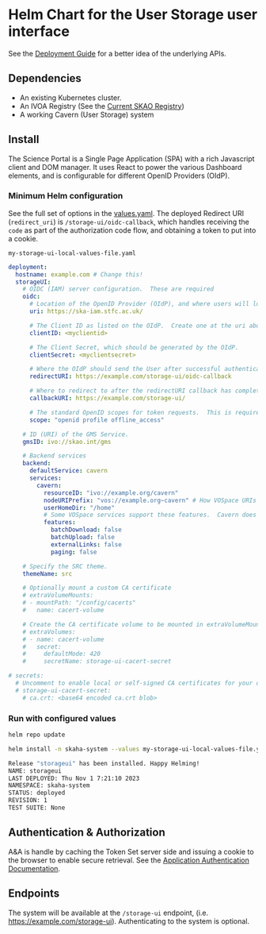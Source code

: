 # Helm Chart for the User Storage user interface

See the [Deployment Guide](../README.md) for a better idea of the underlying APIs.

## Dependencies

- An existing Kubernetes cluster.
- An IVOA Registry (See the [Current SKAO Registry](https://spsrc27.iaa.csic.es/reg))
- A working Cavern (User Storage) system

## Install

The Science Portal is a Single Page Application (SPA) with a rich Javascript client and DOM manager.  It uses React to power the various Dashboard elements, and is configurable for different OpenID Providers (OIdP).

### Minimum Helm configuration

See the full set of options in the [values.yaml](https://github.com/opencadc/science-platform/blob/SP-3544/deployment/helm/storage-ui/values.yaml).  The deployed Redirect URI (`redirect_uri`) is `/storage-ui/oidc-callback`, which handles
receiving the `code` as part of the authorization code flow, and obtaining a token to put into a cookie.

`my-storage-ui-local-values-file.yaml`
```yaml
deployment:
  hostname: example.com # Change this!
  storageUI:
    # OIDC (IAM) server configuration.  These are required
    oidc:
      # Location of the OpenID Provider (OIdP), and where users will login
      uri: https://ska-iam.stfc.ac.uk/

      # The Client ID as listed on the OIdP.  Create one at the uri above.
      clientID: <myclientid>

      # The Client Secret, which should be generated by the OIdP.
      clientSecret: <myclientsecret>

      # Where the OIdP should send the User after successful authentication.  This is also known as the redirect_uri in OpenID.  This URI NEEDS
      redirectURI: https://example.com/storage-ui/oidc-callback

      # Where to redirect to after the redirectURI callback has completed.  This will almost always be the URL to the /storage-ui main page (https://example.com/storage-ui).
      callbackURI: https://example.com/storage-ui/

      # The standard OpenID scopes for token requests.  This is required, and if using the SKAO IAM, can be left as-is.
      scope: "openid profile offline_access"

    # ID (URI) of the GMS Service.
    gmsID: ivo://skao.int/gms

    # Backend services
    backend:
      defaultService: cavern
      services:
        cavern:
          resourceID: "ivo://example.org/cavern"
          nodeURIPrefix: "vos://example.org~cavern" # How VOSpace URIs will be prefixed
          userHomeDir: "/home"
          # Some VOSpace services support these features.  Cavern does not, but it needs to be explicitly declared here.
          features:
            batchDownload: false
            batchUpload: false
            externalLinks: false
            paging: false

    # Specify the SRC theme.
    themeName: src

    # Optionally mount a custom CA certificate
    # extraVolumeMounts:
    # - mountPath: "/config/cacerts"
    #   name: cacert-volume

    # Create the CA certificate volume to be mounted in extraVolumeMounts
    # extraVolumes:
    # - name: cacert-volume
    #   secret:
    #     defaultMode: 420
    #     secretName: storage-ui-cacert-secret

# secrets:
  # Uncomment to enable local or self-signed CA certificates for your domain to be trusted.
  # storage-ui-cacert-secret:
    # ca.crt: <base64 encoded ca.crt blob>
```

### Run with configured values

```bash
helm repo update

helm install -n skaha-system --values my-storage-ui-local-values-file.yaml storageui science-platform/storageui

Release "storageui" has been installed. Happy Helming!
NAME: storageui
LAST DEPLOYED: Thu Nov 1 7:21:10 2023
NAMESPACE: skaha-system
STATUS: deployed
REVISION: 1
TEST SUITE: None
```

## Authentication & Authorization

A&A is handle by caching the Token Set server side and issuing a cookie to the browser to enable secure retrieval.  See the [Application Authentication Documentation](../../../docs/authentication/).

## Endpoints

The system will be available at the `/storage-ui` endpoint, (i.e. https://example.com/storage-ui).  Authenticating to the system is optional.
